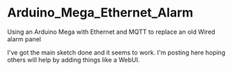 # Arduino_Mega_Ethernet_Alarm
Using an Arduino Mega with Ethernet and MQTT to replace an old Wired alarm panel

I've got the main sketch done and it seems to work. 
I'm posting here hoping others will help by adding things like a WebUI. 
